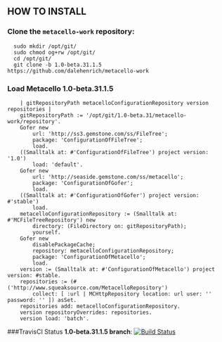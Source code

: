 ## HOW TO INSTALL

### Clone the `metacello-work` repository:
```shell
  sudo mkdir /opt/git/
  sudo chmod og+rw /opt/git/
  cd /opt/git/
  git clone -b 1.0-beta.31.1.5 https://github.com/dalehenrich/metacello-work
```

### Load Metacello 1.0-beta.31.1.5
```Smalltalk
    | gitRepositoryPath metacelloConfigurationRepository version repositories |
    gitRepositoryPath := '/opt/git/1.0-beta.31/metacello-work/repository'.
    Gofer new
        url: 'http://ss3.gemstone.com/ss/FileTree';
        package: 'ConfigurationOfFileTree';
        load.
    ((Smalltalk at: #'ConfigurationOfFileTree') project version: '1.0')
        load: 'default'.
    Gofer new
        url: 'http://seaside.gemstone.com/ss/metacello';
        package: 'ConfigurationOfGofer';
        load.
    ((Smalltalk at: #'ConfigurationOfGofer') project version: #'stable')
        load.
    metacelloConfigurationRepository := (Smalltalk at: #'MCFileTreeRepository') new
        directory: (FileDirectory on: gitRepositoryPath);
        yourself.
    Gofer new
        disablePackageCache;
        repository: metacelloConfigurationRepository;
        package: 'ConfigurationOfMetacello';
        load.
    version := (Smalltalk at: #'ConfigurationOfMetacello') project version: #stable.
    repositories := (#('http://www.squeaksource.com/MetacelloRepository')
        collect: [ :url | MCHttpRepository location: url user: '' password: '' ]) asSet.
    repositories add: metacelloConfigurationRepository.
    version repositoryOverrides: repositories.
    version load: 'batch'.
```

###TravisCI Status
**1.0-beta.31.1.5 branch**: [![Build Status](https://secure.travis-ci.org/dalehenrich/metacello-work.png?branch=1.0-beta.31.1.5)](http://travis-ci.org/dalehenrich/metacello-work)

